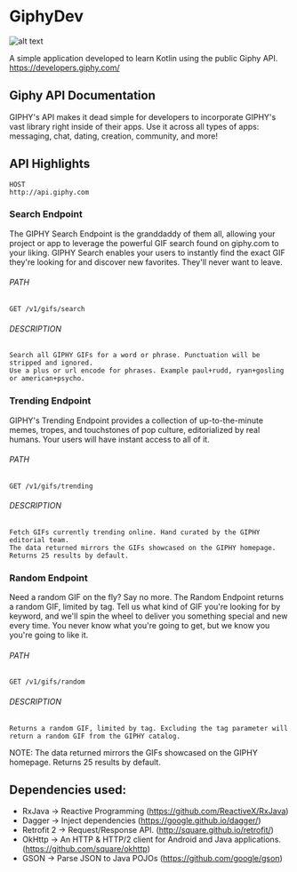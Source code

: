 # GiphyDev

![alt text](https://giphy.com/static/img/labs.gif)

A simple application developed to learn Kotlin using the public Giphy API.
https://developers.giphy.com/

## Giphy API Documentation

GIPHY's API makes it dead simple for developers to incorporate GIPHY's vast library right inside of their apps. Use it across all types of apps: messaging, chat, dating, creation, community, and more!

## API Highlights

    HOST
    http://api.giphy.com

### Search Endpoint
The GIPHY Search Endpoint is the granddaddy of them all, allowing your project or app to leverage the powerful GIF search found on giphy.com to your liking. GIPHY Search enables your users to instantly find the exact GIF they're looking for and discover new favorites. They'll never want to leave.

###### PATH

    GET /v1/gifs/search
    
###### DESCRIPTION
 
    Search all GIPHY GIFs for a word or phrase. Punctuation will be stripped and ignored. 
    Use a plus or url encode for phrases. Example paul+rudd, ryan+gosling or american+psycho.

### Trending Endpoint
GIPHY's Trending Endpoint provides a collection of up-to-the-minute memes, tropes, and touchstones of pop culture, editorialized by real humans. Your users will have instant access to all of it.

###### PATH

    GET /v1/gifs/trending
    
###### DESCRIPTION

    Fetch GIFs currently trending online. Hand curated by the GIPHY editorial team. 
    The data returned mirrors the GIFs showcased on the GIPHY homepage. Returns 25 results by default.


### Random Endpoint
Need a random GIF on the fly? Say no more. The Random Endpoint returns a random GIF, limited by tag. Tell us what kind of GIF you're looking for by keyword, and we'll spin the wheel to deliver you something special and new every time. You never know what you're going to get, but we know you you're going to like it.

###### PATH

    GET /v1/gifs/random
    
###### DESCRIPTION

    Returns a random GIF, limited by tag. Excluding the tag parameter will 
    return a random GIF from the GIPHY catalog.

NOTE: The data returned mirrors the GIFs showcased on the GIPHY homepage. Returns 25 results by default.

## Dependencies used:

* RxJava -> Reactive Programming (https://github.com/ReactiveX/RxJava)
* Dagger -> Inject dependencies (https://google.github.io/dagger/)
* Retrofit 2 -> Request/Response API. (http://square.github.io/retrofit/)
* OkHttp -> An HTTP & HTTP/2 client for Android and Java applications. (https://github.com/square/okhttp)
* GSON -> Parse JSON to Java POJOs (https://github.com/google/gson)

